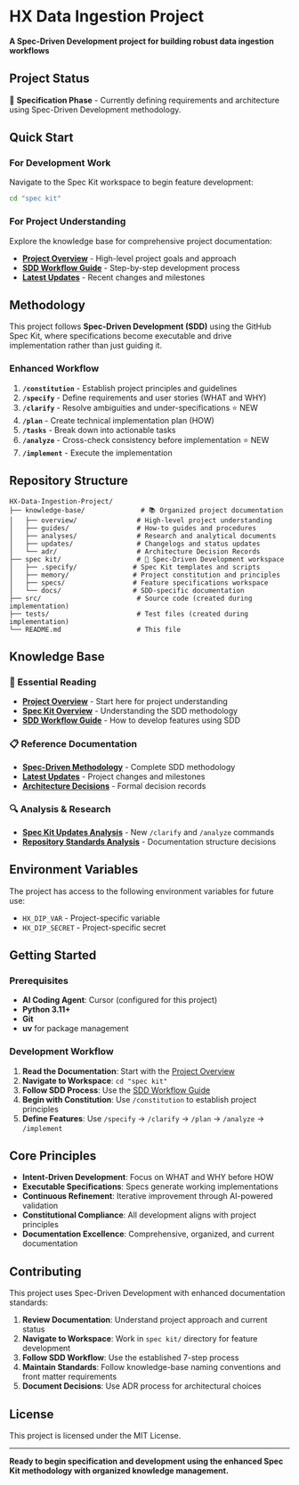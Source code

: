 # HX Data Ingestion Project

**A Spec-Driven Development project for building robust data ingestion workflows**

## Project Status

🚧 **Specification Phase** - Currently defining requirements and architecture using Spec-Driven Development methodology.

## Quick Start

### For Development Work
Navigate to the Spec Kit workspace to begin feature development:
```bash
cd "spec kit"
```

### For Project Understanding
Explore the knowledge base for comprehensive project documentation:
- **[Project Overview](./knowledge-base/overview/2025-09-24--hx-data-ingestion--project-overview.md)** - High-level project goals and approach
- **[SDD Workflow Guide](./knowledge-base/guides/2025-09-24--sdd-workflow--guide.md)** - Step-by-step development process
- **[Latest Updates](./knowledge-base/updates/CHANGELOG.md)** - Recent changes and milestones

## Methodology

This project follows **Spec-Driven Development (SDD)** using the GitHub Spec Kit, where specifications become executable and drive implementation rather than just guiding it.

### Enhanced Workflow

1. **`/constitution`** - Establish project principles and guidelines
2. **`/specify`** - Define requirements and user stories (WHAT and WHY)
3. **`/clarify`** - Resolve ambiguities and under-specifications ⭐ NEW
4. **`/plan`** - Create technical implementation plan (HOW)
5. **`/tasks`** - Break down into actionable tasks
6. **`/analyze`** - Cross-check consistency before implementation ⭐ NEW
7. **`/implement`** - Execute the implementation

## Repository Structure

```
HX-Data-Ingestion-Project/
├── knowledge-base/              # 📚 Organized project documentation
│   ├── overview/               # High-level project understanding
│   ├── guides/                 # How-to guides and procedures
│   ├── analyses/               # Research and analytical documents
│   ├── updates/                # Changelogs and status updates
│   └── adr/                    # Architecture Decision Records
├── spec kit/                   # 🎯 Spec-Driven Development workspace
│   ├── .specify/              # Spec Kit templates and scripts
│   ├── memory/                # Project constitution and principles
│   ├── specs/                 # Feature specifications workspace
│   └── docs/                  # SDD-specific documentation
├── src/                        # Source code (created during implementation)
├── tests/                      # Test files (created during implementation)
└── README.md                   # This file
```

## Knowledge Base

### 📖 Essential Reading
- **[Project Overview](./knowledge-base/overview/2025-09-24--hx-data-ingestion--project-overview.md)** - Start here for project understanding
- **[Spec Kit Overview](./knowledge-base/overview/2025-09-24--spec-kit--overview.md)** - Understanding the SDD methodology
- **[SDD Workflow Guide](./knowledge-base/guides/2025-09-24--sdd-workflow--guide.md)** - How to develop features using SDD

### 📋 Reference Documentation
- **[Spec-Driven Methodology](./knowledge-base/guides/2025-09-24--spec-driven-methodology--guide.md)** - Complete SDD methodology
- **[Latest Updates](./knowledge-base/updates/CHANGELOG.md)** - Project changes and milestones
- **[Architecture Decisions](./knowledge-base/adr/)** - Formal decision records

### 🔍 Analysis & Research
- **[Spec Kit Updates Analysis](./knowledge-base/analyses/2025-09-24--spec-kit--updates-analysis.md)** - New `/clarify` and `/analyze` commands
- **[Repository Standards Analysis](./knowledge-base/analyses/2025-09-24--repository-standards--feedback-analysis.md)** - Documentation structure decisions

## Environment Variables

The project has access to the following environment variables for future use:
- `HX_DIP_VAR` - Project-specific variable
- `HX_DIP_SECRET` - Project-specific secret

## Getting Started

### Prerequisites

- **AI Coding Agent**: Cursor (configured for this project)
- **Python 3.11+**
- **Git**
- **uv** for package management

### Development Workflow

1. **Read the Documentation**: Start with the [Project Overview](./knowledge-base/overview/2025-09-24--hx-data-ingestion--project-overview.md)
2. **Navigate to Workspace**: `cd "spec kit"`
3. **Follow SDD Process**: Use the [SDD Workflow Guide](./knowledge-base/guides/2025-09-24--sdd-workflow--guide.md)
4. **Begin with Constitution**: Use `/constitution` to establish project principles
5. **Define Features**: Use `/specify` → `/clarify` → `/plan` → `/analyze` → `/implement`

## Core Principles

- **Intent-Driven Development**: Focus on WHAT and WHY before HOW
- **Executable Specifications**: Specs generate working implementations
- **Continuous Refinement**: Iterative improvement through AI-powered validation
- **Constitutional Compliance**: All development aligns with project principles
- **Documentation Excellence**: Comprehensive, organized, and current documentation

## Contributing

This project uses Spec-Driven Development with enhanced documentation standards:

1. **Review Documentation**: Understand project approach and current status
2. **Navigate to Workspace**: Work in `spec kit/` directory for feature development
3. **Follow SDD Workflow**: Use the established 7-step process
4. **Maintain Standards**: Follow knowledge-base naming conventions and front matter requirements
5. **Document Decisions**: Use ADR process for architectural choices

## License

This project is licensed under the MIT License.

---

**Ready to begin specification and development using the enhanced Spec Kit methodology with organized knowledge management.**
